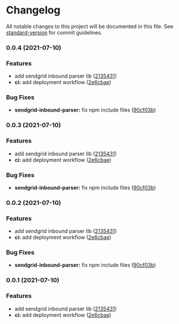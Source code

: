 # Changelog

All notable changes to this project will be documented in this file. See [standard-version](https://github.com/conventional-changelog/standard-version) for commit guidelines.

### 0.0.4 (2021-07-10)


### Features

* add sendgrid inbound parser lib ([2135431](https://github.com/feryardiant/firebase-app/commit/2135431cd99bf0e1a621aadc2331190c8221ba51))
* **ci:** add deployment workflow ([2e6cbae](https://github.com/feryardiant/firebase-app/commit/2e6cbaedd666ed5d7c9decb3d5a9e5f555b2f40d))


### Bug Fixes

* **sendgrid-inbound-parser:** fix npm include files ([90cf03b](https://github.com/feryardiant/firebase-app/commit/90cf03bebcf3a829782cdd99545f2a6ca05639aa))

### 0.0.3 (2021-07-10)


### Features

* add sendgrid inbound parser lib ([2135431](https://github.com/feryardiant/firebase-app/commit/2135431cd99bf0e1a621aadc2331190c8221ba51))
* **ci:** add deployment workflow ([2e6cbae](https://github.com/feryardiant/firebase-app/commit/2e6cbaedd666ed5d7c9decb3d5a9e5f555b2f40d))


### Bug Fixes

* **sendgrid-inbound-parser:** fix npm include files ([90cf03b](https://github.com/feryardiant/firebase-app/commit/90cf03bebcf3a829782cdd99545f2a6ca05639aa))

### 0.0.2 (2021-07-10)


### Features

* add sendgrid inbound parser lib ([2135431](https://github.com/feryardiant/firebase-app/commit/2135431cd99bf0e1a621aadc2331190c8221ba51))
* **ci:** add deployment workflow ([2e6cbae](https://github.com/feryardiant/firebase-app/commit/2e6cbaedd666ed5d7c9decb3d5a9e5f555b2f40d))


### Bug Fixes

* **sendgrid-inbound-parser:** fix npm include files ([90cf03b](https://github.com/feryardiant/firebase-app/commit/90cf03bebcf3a829782cdd99545f2a6ca05639aa))

### 0.0.1 (2021-07-10)


### Features

* add sendgrid inbound parser lib ([2135431](https://github.com/feryardiant/firebase-app/commit/2135431cd99bf0e1a621aadc2331190c8221ba51))
* **ci:** add deployment workflow ([2e6cbae](https://github.com/feryardiant/firebase-app/commit/2e6cbaedd666ed5d7c9decb3d5a9e5f555b2f40d))
